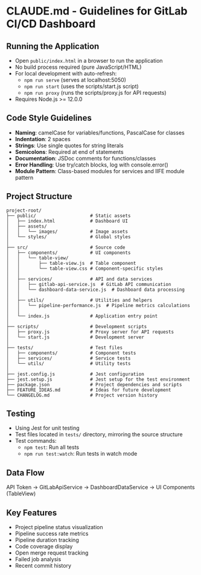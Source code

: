 # CLAUDE.md - Guidelines for GitLab CI/CD Dashboard

## Running the Application
- Open `public/index.html` in a browser to run the application
- No build process required (pure JavaScript/HTML)
- For local development with auto-refresh:
  - `npm run serve` (serves at localhost:5050)
  - `npm run start` (uses the scripts/start.js script)
  - `npm run proxy` (runs the scripts/proxy.js for API requests)
- Requires Node.js >= 12.0.0

## Code Style Guidelines
- **Naming**: camelCase for variables/functions, PascalCase for classes
- **Indentation**: 2 spaces
- **Strings**: Use single quotes for string literals
- **Semicolons**: Required at end of statements
- **Documentation**: JSDoc comments for functions/classes
- **Error Handling**: Use try/catch blocks, log with console.error()
- **Module Pattern**: Class-based modules for services and IIFE module pattern

## Project Structure
```
project-root/
├── public/                    # Static assets
│   ├── index.html             # Dashboard UI
│   ├── assets/
│   │   └── images/            # Image assets
│   └── styles/                # Global styles
│
├── src/                       # Source code
│   ├── components/            # UI components
│   │   └── table-view/
│   │       ├── table-view.js  # Table component
│   │       └── table-view.css # Component-specific styles
│   │
│   ├── services/              # API and data services
│   │   ├── gitlab-api-service.js  # GitLab API communication
│   │   └── dashboard-data-service.js  # Dashboard data processing
│   │
│   ├── utils/                 # Utilities and helpers
│   │   └── pipeline-performance.js  # Pipeline metrics calculations
│   │
│   └── index.js               # Application entry point
│
├── scripts/                   # Development scripts
│   ├── proxy.js               # Proxy server for API requests
│   └── start.js               # Development server
│
├── tests/                     # Test files
│   ├── components/            # Component tests
│   ├── services/              # Service tests
│   └── utils/                 # Utility tests
│
├── jest.config.js             # Jest configuration
├── jest.setup.js              # Jest setup for the test environment
├── package.json               # Project dependencies and scripts
├── FEATURE_IDEAS.md           # Ideas for future development
└── CHANGELOG.md               # Project version history
```

## Testing
- Using Jest for unit testing
- Test files located in `tests/` directory, mirroring the source structure
- Test commands:
  - `npm test`: Run all tests
  - `npm run test:watch`: Run tests in watch mode

## Data Flow
API Token → GitLabApiService → DashboardDataService → UI Components (TableView)

## Key Features
- Project pipeline status visualization
- Pipeline success rate metrics
- Pipeline duration tracking
- Code coverage display
- Open merge request tracking
- Failed job analysis
- Recent commit history